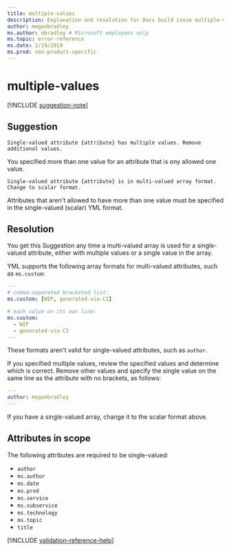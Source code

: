 ```yaml
---
title: multiple-values
description: Explanation and resolution for Docs build issue multiple-values
author: meganbradley
ms.author: mbradley # Microsoft employees only
ms.topic: error-reference
ms.date: 2/19/2019
ms.prod: non-product-specific
---
```

# multiple-values

[!INCLUDE [suggestion-note](includes/suggestion-note.md)]

## Suggestion

`Single-valued attribute {attribute} has multiple values. Remove additional values.`

You specified more than one value for an attribute that is ony allowed one value.

`Single-valued attribute {attribute} is in multi-valued array format. Change to scalar format.`

Attributes that aren't allowed to have more than one value must be specified in the single-valued (scalar) YML format.

## Resolution

You get this Suggestion any time a multi-valued array is used for a single-valued attribute, either with multiple values or a single value in the array.

YML supports the following array formats for multi-valued attributes, such as `ms.custom`:

```yml
---
# comma-separated bracketed list:
ms.custom: [WIP, generated-via-CI]

# each value on its own line:
ms.custom:
  - WIP
  - generated-via-CI
---
```

These formats aren't valid for single-valued attributes, such as `author`.

If you specified multiple values, review the specified values and determine which is correct. Remove other values and specify the single value on the same line as the attribute with no brackets, as follows:

```yml
---
author: meganbradley
---
```

If you have a single-valued array, change it to the scalar format above.

## Attributes in scope

The following attributes are required to be single-valued:

- `author`
- `ms.author`
- `ms.date`
- `ms.prod`
- `ms.service`
- `ms.subservice`
- `ms.technology`
- `ms.topic`
- `title`

<!--make sure to add this file to your includes folder and verify the path-->
[!INCLUDE [validation-reference-help](includes/validation-reference-help.md)]
